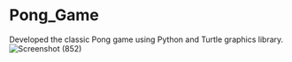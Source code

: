 # Pong_Game
Developed the classic Pong game using Python and Turtle graphics library.
![Screenshot (852)](https://github.com/Akash45785/Pong_Game/assets/95754028/971c55dd-b7ec-4459-9a99-0a923362d653)
